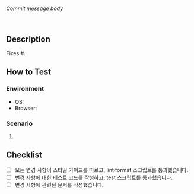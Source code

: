 ###### Commit message body
<!--
Commit message body를 작성하세요.
Commit message subject는 Pull request title 필드에 작성하세요.
-->

```txt

```

## Description
<!--
변경 사항에 대한 요약을 작성하세요.
작업의 목적과 의도 등 맥락이 충분히 포함되어야 합니다.
재현하기 어려운 버그를 수정한 경우 재현 시나리오도 함께 작성하세요.
관련 이슈가 있다면 키워드 또는 사이드바를 사용해 연결하세요.
https://docs.github.com/en/issues/tracking-your-work-with-issues/linking-a-pull-request-to-an-issue
-->

Fixes #.

## How to Test

### Environment
<!--
테스트를 수행한 환경을 작성하세요.
-->

- OS:
- Browser:

### Scenario
<!--
변경 사항을 확인하기 위해 실행한 테스트 시나리오를 작성하세요.
리뷰어가 재현할 수 있도록 충분한 설명이 포함되어야 합니다.
-->

1.

## Checklist
<!--
PR이 병합되기 전에 검토해야 하는 체크리스트를 작성하고 확인하세요.
-->

- [ ] 모든 변경 사항이 스타일 가이드를 따르고, lint·format 스크립트를 통과했습니다.
- [ ] 변경 사항에 대한 테스트 코드를 작성하고, test 스크립트를 통과했습니다.
- [ ] 변경 사항에 관련된 문서를 작성했습니다.
